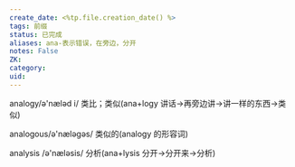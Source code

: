 ```yaml
---
create_date: <%tp.file.creation_date() %>
tags: 前缀
status: 已完成 
aliases: ana-表示错误，在旁边，分开
notes: False
ZK: 
category: 
uid: 
---
```


analogy/ə'næləd i/ 类比；类似(ana+logy 讲话→再旁边讲→讲一样的东西→类似)

analogous/ə'næləgəs/ 类似的(analogy 的形容词)

analysis /ə'næləsis/ 分析(ana+lysis 分开→分开来→分析)